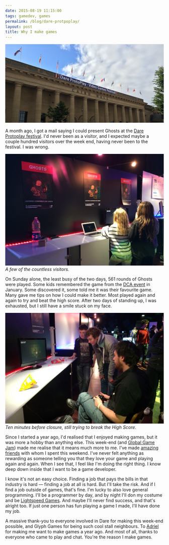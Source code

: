 ```yaml
---
date: 2015-08-19 11:15:00
tags: gamedev, games
permalink: /blog/dare-protpoplay/
layout: post
title: Why I make games
---
```


![Dare Protoplay Festival's banner][im1]

A month ago, I got a mail saying I could present Ghosts at the [Dare Protoplay festival][1]. I'd never been as a visitor, and I expected maybe a couple hundred visitors over the week end, having never been to the festival. I was wrong.

![Dare Protoplay players][im2]  
_A few of the countless visitors._

On Sunday alone, the least busy of the two days, 561 rounds of Ghosts were played. Some kids remembered the game from the [DCA event][2] in January. Some discovered it, some told me it was their favourite game. Many gave me tips on how I could make it better. Most played again and again to try and beat the high score. After two days of standing up, I was exhausted, but I still have a smile stuck on my face.

<!--more-->

![Dare Protoplay - winners][im3]  
_Ten minutes before closure, still trying to break the High Score._

Since I started a year ago, I'd realised that I enjoyed making games, but it was more a hobby than anything else. This week-end (and [Global Game Jam][4]) made me realise that it means much more to me. I've made [amazing friends][4] with whom I spent this weekend. I've never felt anything as rewarding as someone telling you that they love your game and playing again and again. When I see that, I feel like I'm doing the right thing. I know deep down inside that I want to be a game developer.

I know it's not an easy choice. Finding a job that pays the bills in that industry is hard — finding a job at all is hard. But I'll take the risk. And if I find a job outside of games, that's fine. I'm lucky to also love general programming. I'll be a programmer by day, and by night I'll don my costume and be [Lightspeed Games][5]. And maybe I'll never find success, and that's alright too. If just one person has fun playing a game I made, I'll have done my job.

A massive thank-you to everyone involved in Dare for making this week-end possible, and Glyph Games for being such cool stall neighbours. To [Adriel][6] for making me want to make games a year ago. And most of all, thanks to everyone who came to play and chat. You're the reason I make games.


[im1]: /static/media/2015/08/protoplay-1.jpg
[im2]: /static/media/2015/08/protoplay-2.jpg
[im3]: /static/media/2015/08/protoplay-3.jpg

[1]: http://www.daretobedigital.com/284_Dare-ProtoPlay-2015.html
[2]: /blog/post/ghosts-dca-dundee
[3]: /blog/global-game-jam
[4]: http://twitter.com/glyph_games
[5]: http://lightspeedgames.co.uk
[6]: http://msminotaur.com